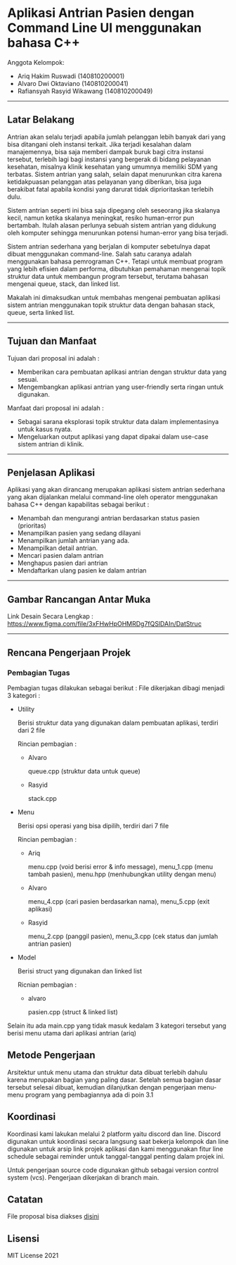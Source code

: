 # Aplikasi Antrian Pasien dengan Command Line UI menggunakan bahasa C++

Anggota Kelompok:

- Ariq Hakim Ruswadi (140810200001)
- Alvaro Dwi Oktaviano (140810200041)
- Rafiansyah Rasyid Wikawang (140810200049)

---

## Latar Belakang

Antrian akan selalu terjadi apabila jumlah pelanggan lebih banyak dari yang bisa ditangani oleh instansi terkait. Jika terjadi kesalahan dalam manajemennya, bisa saja memberi dampak buruk bagi citra instansi tersebut, terlebih lagi bagi instansi yang bergerak di bidang pelayanan kesehatan, misalnya klinik kesehatan yang umumnya memiliki SDM yang terbatas.
Sistem antrian yang salah, selain dapat menurunkan citra karena ketidakpuasan pelanggan atas pelayanan yang diberikan, bisa juga berakibat fatal apabila kondisi yang darurat tidak diprioritaskan terlebih dulu.

Sistem antrian seperti ini bisa saja dipegang oleh seseorang jika skalanya kecil, namun ketika skalanya meningkat, resiko human-error pun bertambah. Itulah alasan perlunya sebuah sistem antrian yang didukung oleh komputer sehingga menurunkan potensi human-error yang bisa terjadi.

Sistem antrian sederhana yang berjalan di komputer sebetulnya dapat dibuat menggunakan command-line. Salah satu caranya adalah menggunakan bahasa pemrograman C++. Tetapi untuk membuat program yang lebih efisien dalam performa, dibutuhkan pemahaman mengenai topik struktur data untuk membangun program tersebut, terutama bahasan mengenai queue, stack, dan linked list.

Makalah ini dimaksudkan untuk membahas mengenai pembuatan aplikasi sistem antrian menggunakan topik struktur data dengan bahasan stack, queue, serta linked list.

---

## Tujuan dan Manfaat

Tujuan dari proposal ini adalah :

- Memberikan cara pembuatan aplikasi antrian dengan struktur data yang sesuai.
- Mengembangkan aplikasi antrian yang user-friendly serta ringan untuk digunakan.

Manfaat dari proposal ini adalah :

- Sebagai sarana eksplorasi topik struktur data dalam implementasinya untuk kasus nyata.
- Mengeluarkan output aplikasi yang dapat dipakai dalam use-case sistem antrian di klinik.

---

## Penjelasan Aplikasi

Aplikasi yang akan dirancang merupakan aplikasi sistem antrian sederhana yang akan dijalankan melalui command-line oleh operator menggunakan bahasa C++ dengan kapabilitas sebagai berikut :

- Menambah dan mengurangi antrian berdasarkan status pasien (prioritas)
- Menampilkan pasien yang sedang dilayani
- Menampilkan jumlah antrian yang ada.
- Menampilkan detail antrian.
- Mencari pasien dalam antrian
- Menghapus pasien dari antrian
- Mendaftarkan ulang pasien ke dalam antrian

---

## Gambar Rancangan Antar Muka

Link Desain Secara Lengkap :
https://www.figma.com/file/3xFHwHpOHMRDg7fQSlDAIn/DatStruc

---

## Rencana Pengerjaan Projek

### Pembagian Tugas

Pembagian tugas dilakukan sebagai berikut :
File dikerjakan dibagi menjadi 3 kategori :

- Utility

  Berisi struktur data yang digunakan dalam pembuatan aplikasi, terdiri dari 2 file

  Rincian pembagian :

  - Alvaro

    queue.cpp (struktur data untuk queue)

  - Rasyid

    stack.cpp

- Menu

  Berisi opsi operasi yang bisa dipilih, terdiri dari 7 file

  Rincian pembagian :

  - Ariq

    menu.cpp (void berisi error & info message), menu_1.cpp (menu tambah pasien), menu.hpp (menhubungkan utility dengan menu)

  - Alvaro

    menu_4.cpp (cari pasien berdasarkan nama), menu_5.cpp (exit aplikasi)

  - Rasyid

    menu_2.cpp (panggil pasien), menu_3.cpp (cek status dan jumlah antrian pasien)

- Model

  Berisi struct yang digunakan dan linked list

  Ricnian pembagian :

  - alvaro

    pasien.cpp (struct & linked list)

Selain itu ada main.cpp yang tidak masuk kedalam 3 kategori tersebut yang berisi menu utama dari aplikasi antrian (ariq)

## Metode Pengerjaan

Arsitektur untuk menu utama dan struktur data dibuat terlebih dahulu karena merupakan bagian yang paling dasar. Setelah semua bagian dasar tersebut selesai dibuat, kemudian dilanjutkan dengan pengerjaan menu-menu program yang pembagiannya ada di poin 3.1

## Koordinasi

Koordinasi kami lakukan melalui 2 platform yaitu discord dan line. Discord digunakan untuk koordinasi secara langsung saat bekerja kelompok dan line digunakan untuk arsip link projek aplikasi dan kami menggunakan fitur line schedule sebagai reminder untuk tanggal-tanggal penting dalam projek ini.

Untuk pengerjaan source code digunakan github sebagai version control system (vcs). Pengerjaan dikerjakan di branch main.

## Catatan

File proposal bisa diakses [disini](wiki/Proposal_Datstruc.pdf)

## Lisensi

MIT License 2021
